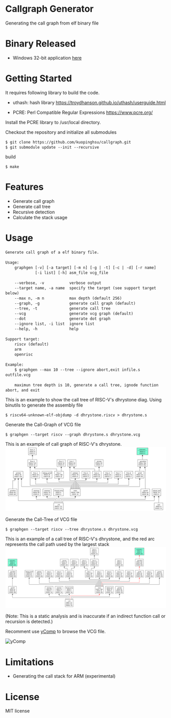 # Callgraph Generator
Generating the call graph from elf binary file

# Binary Released
- Windows 32-bit application <A Href="https://github.com/kuopinghsu/callgraph-gen/blob/master/release/graphgen.exe.7z"> here </A>

# Getting Started
It requires following library to build the code.

- uthash: hash library https://troydhanson.github.io/uthash/userguide.html

- PCRE: Perl Compatible Regular Expressions https://www.pcre.org/

Install the PCRE library to /usr/local directory.

Checkout the repository and initialize all submodules

```
$ git clone https://github.com/kuopinghsu/callgraph.git
$ git submodule update --init --recursive
```

build

```
$ make
```

# Features

- Generate call graph
- Generate call tree
- Recursive detection
- Calculate the stack usage

# Usage
```
Generate call graph of a elf binary file.

Usage:
    graphgen [-v] [-a target] [-m n] [-g | -t] [-c | -d] [-r name]
             [-i list] [-h] asm_file vcg_file

    --verbose, -v           verbose output
    --target name, -a name  specify the target (see support target below)
    --max n, -m n           max depth (default 256)
    --graph, -g             generate call graph (default)
    --tree, -t              generate call tree
    --vcg                   generate vcg graph (default)
    --dot                   generate dot graph
    --ignore list, -i list  ignore list
    --help, -h              help

Support target:
    riscv (default)
    arm
    openrisc

Example:
    $ graphgen --max 10 --tree --ignore abort,exit infile.s outfile.vcg

    maximun tree depth is 10, generate a call tree, ignode function abort, and exit
```

This is an example to show the call tree of RISC-V's dhrystone diag. Using binutils to generate the assembly file

```
$ riscv64-unknown-elf-objdump -d dhrystone.riscv > dhrystone.s
```
Generate the Call-Graph of VCG file

```
$ graphgen --target riscv --graph dhrystone.s dhrystone.vcg
```

This is an example of call graph of RISC-V's dhrystone.<br>
<img src="https://github.com/kuopinghsu/callgraph/blob/master/images/dhrystone-callgraph.svg" alt="Dhrystone Call Graph" width=640>

Generate the Call-Tree of VCG file

```
$ graphgen --target riscv --tree dhrystone.s dhrystone.vcg
```

This is an example of a call tree of RISC-V's dhrystone, and the red arc represents the call path used by the largest stack<br>
<img src="https://github.com/kuopinghsu/callgraph/blob/master/images/dhrystone-calltree.svg" alt="Dhrystone Call Tree" width=640>

(Note: This is a static analysis and is inaccurate if an indirect function call or recursion is detected.)

Recomment use <A Href="https://pp.ipd.kit.edu/firm/yComp.html">yComp</A> to browse the VCG file.<br>

<img src="https://github.com/kuopinghsu/callgraph/blob/master/images/yComp.png" alt="yComp">

# Limitations

- Generating the call stack for ARM (experimental)

# License
MIT license

